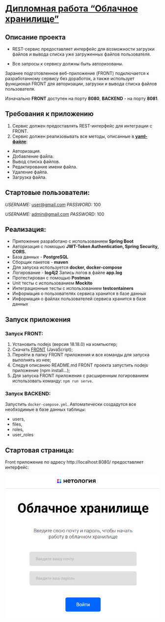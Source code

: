 # [Дипломная работа “Облачное хранилище”](https://github.com/Sam1549/NetologyDiplom)

## Описание проекта

* REST-сервис предоставляет интерфейс для возможности загрузки файлов и вывода списка уже загруженных файлов пользователя.

* Все запросы к сервису должны быть авторизованы.

Заранее подготовленное веб-приложение (FRONT) подключается к разработанному сервису без доработок,
а также использует функционал FRONT для авторизации, загрузки и вывода списка файлов пользователя.

Изначально **FRONT** доступен на порту **8080**, **BACKEND** - на порту **8081**.

## **Требования к приложению**
1. Сервис должен предоставлять REST-интерфейс для интеграции с FRONT.
2. Сервис должен реализовывать все методы, описанные в [**yaml-файле**](CloudServiceSpecification.yaml):

- Авторизация.
- Добавление файла.
- Вывод списка файлов.
- Редактирование имени файла.
- Удаление файла.
- Загрузка файла.

## Стартовые пользователи:

*USERNAME:* user@gmail.com *PASSWORD:* 100

*USERNAME:* admin@gmail.com *PASSWORD:* 100

## **Реализация:**

* Приложение разработано с использованием **Spring Boot**
* Авторизация с помощью **JWT-Token Authentication,
  Spring Security, CORS.**
* База данных - **PostgreSQL**
* Сборщик пакетов - **maven**
* Для запуска используется **docker, docker-compose**
* Логирование - **log4j2** Запись логов в файле **app.log**
* Протестирован с помощью **Postman**
* Unit тесты с использованием **Mockito**
* Интеграционные тесты с использованием **testcontainers**
* Информация о пользователях сервиса хранится в базе данных
* Информация о файлах пользователей сервиса хранится в базе данных

## Запуск приложения

### Запуск FRONT:

1. Установить nodejs (версия 18.18.0) на компьютер;
2. Скачать [FRONT](https://github.com/Sam1549/netology-diplom-frontend) (JavaScript);
3. Перейти в папку FRONT приложения и все команды для запуска выполнять из нее;
4. Следуя описанию README.md FRONT проекта запустить nodejs приложение (npm install...);
5. Для запуска FRONT приложения с расширенным логированием использовать команду: `npm run serve`.

### Запуск BACKEND:


Запустить `docker-compose.yml`.
Автоматически создадутся все необходимые в базе данных таблицы:
- users,
- files,
- roles,
- user_roles

## Стартовая страница:
Front приложение по адресу http://localhost:8080/ предоставляет интерфейс:

![](images/img.png)
